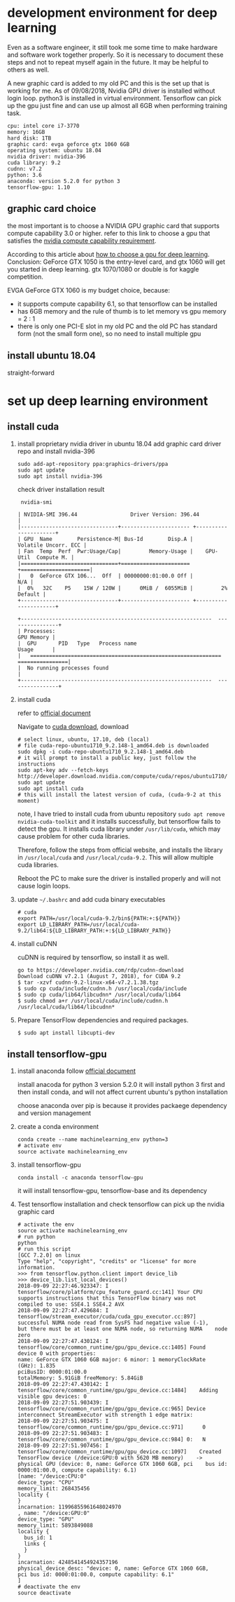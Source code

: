 # development environment for deep learning
Even as a software engineer, it still took me some time to make hardware and software work together properly. So it is necessary to document these steps and not to repeat myself again in the future. It may be helpful to others as well.

A new graphic card is added to my old PC and this is the set up that is working for me. As of 09/08/2018, Nvidia GPU driver is installed without login loop. python3 is installed in virtual environment. Tensorflow can pick up the gpu just fine and can use up almost all 6GB when performing training task.

```
cpu: intel core i7-3770
memory: 16GB
hard disk: 1TB
graphic card: evga geforce gtx 1060 6GB
operating system: ubuntu 18.04
nvidia driver: nvidia-396
cuda library: 9.2
cudnn: v7.2
python: 3.6
anaconda: version 5.2.0 for python 3
tensorflow-gpu: 1.10
```

## graphic card choice
the most important is to choose a NVIDIA GPU graphic card that supports compute capability 3.0 or higher. refer to this link to choose a gpu that satisfies the [nvidia compute capability requirement](https://developer.nvidia.com/cuda-gpus).

According to this article about [how to choose a gpu for deep learning](https://blog.slavv.com/picking-a-gpu-for-deep-learning-3d4795c273b9). Conclusion: GeForce GTX 1050 is the entry-level card, and gtx 1060 will get you started in deep learning. gtx 1070/1080 or double is for kaggle competition.

EVGA GeForce GTX 1060 is my budget choice, because:
* it supports compute capability 6.1, so that tensorflow can be installed
* has 6GB memory and the rule of thumb is to let memory vs gpu memory = 2 : 1
* there is only one PCI-E slot in my old PC and the old PC has standard form (not the small form one), so no need to install multiple gpu

## install ubuntu 18.04
straight-forward

# set up deep learning environment
## install cuda
1. install proprietary nvidia driver in ubuntu 18.04
    add graphic card driver repo and install nvidia-396

    ```
    sudo add-apt-repository ppa:graphics-drivers/ppa
    sudo apt update
    sudo apt install nvidia-396
    ```

    check driver installation result

    ` nvidia-smi`

    ``` +------------------------------------------------------------    -----------------+
    | NVIDIA-SMI 396.44                 Driver Version: 396.44                       |
    |-------------------------------+---------------------- +----------------------+
    | GPU  Name        Persistence-M| Bus-Id        Disp.A |    Volatile Uncorr. ECC |
    | Fan  Temp  Perf  Pwr:Usage/Cap|         Memory-Usage |    GPU-Util  Compute M. |
    |===============================+====================== +======================|
    |   0  GeForce GTX 106...  Off  | 00000000:01:00.0 Off |                     N/A |
    |  0%   32C    P5    15W / 120W |      0MiB /  6055MiB |         2%      Default |
    +-------------------------------+---------------------- +----------------------+

    +-------------------------------------------------------------  ----------------+
    | Processes:                                                          GPU Memory |
    |  GPU       PID   Type   Process name                                Usage      |
    |   =============================================================  ================|
    |  No running processes found                                                    |
    +-------------------------------------------------------------  ----------------+
    ```

2. install cuda

   refer to [official document](https://www.nvidia.com/en-us/data-center/gpu-accelerated-applications/tensorflow/)

   Navigate to [cuda download](https://developer.nvidia.com/cuda-downloads), download 

   ```
   # select linux, ubuntu, 17.10, deb (local)
   # file cuda-repo-ubuntu1710_9.2.148-1_amd64.deb is downloaded
   sudo dpkg -i cuda-repo-ubuntu1710_9.2.148-1_amd64.deb
   # it will prompt to install a public key, just follow the instructions
   sudo apt-key adv --fetch-keys http://developer.download.nvidia.com/compute/cuda/repos/ubuntu1710/x86_64/7fa2af80.pub
   sudo apt update
   sudo apt install cuda
   # this will install the latest version of cuda, (cuda-9-2 at this moment)
   ```
   
   note, I have tried to install cuda from ubuntu repository `sudo apt remove nvidia-cuda-toolkit` and it installs successfully, but tensorflow fails to detect the gpu. It installs cuda library under `/usr/lib/cuda`, which may cause problem for other cuda libraries.
   
   Therefore, follow the steps from official website, and installs the library in `/usr/local/cuda` and `/usr/local/cuda-9.2`. This will allow multiple cuda libraries.

   Reboot the PC to make sure the driver is installed properly and will not cause login loops.
3. update `~/.bashrc` and add cuda binary executables
   ```
   # cuda
   export PATH=/usr/local/cuda-9.2/bin${PATH:+:${PATH}}
   export LD_LIBRARY_PATH=/usr/local/cuda-9.2/lib64:${LD_LIBRARY_PATH:+:${LD_LIBRARY_PATH}}
   ```
4. install cuDNN

   cuDNN is required by tensorflow, so install it as well.
   ```
   go to https://developer.nvidia.com/rdp/cudnn-download
   Download cuDNN v7.2.1 (August 7, 2018), for CUDA 9.2
   $ tar -xzvf cudnn-9.2-linux-x64-v7.2.1.38.tgz
   $ sudo cp cuda/include/cudnn.h /usr/local/cuda/include
   $ sudo cp cuda/lib64/libcudnn* /usr/local/cuda/lib64
   $ sudo chmod a+r /usr/local/cuda/include/cudnn.h /usr/local/cuda/lib64/libcudnn*
   ```
5. Prepare TensorFlow dependencies and required packages.
   ```
   $ sudo apt install libcupti-dev
   ```

## install tensorflow-gpu
1. install anaconda
   follow [official document](https://conda.io/docs/user-guide/install/linux.html)

   install anacoda for python 3 version 5.2.0
   it will install python 3 first and then install conda, and will not affect current ubuntu's python installation

   choose anaconda over pip is because it provides packaege dependency and version management
2. create a conda environment
   ```
   conda create --name machinelearning_env python=3
   # activate env
   source activate machinelearning_env
   ```
3. install tensorflow-gpu
   ```
   conda install -c anaconda tensorflow-gpu 
   ```

   it will install tensorflow-gpu, tensorflow-base and its dependency
4. Test tensorflow installation and check tensorflow can pick up the nvidia graphic card
   ```
   # activate the env
   source activate machinelearning_env
   # run python
   python
   # run this script
   [GCC 7.2.0] on linux
   Type "help", "copyright", "credits" or "license" for more information.
   >>> from tensorflow.python.client import device_lib
   >>> device_lib.list_local_devices()
   2018-09-09 22:27:46.923347: I    tensorflow/core/platform/cpu_feature_guard.cc:141] Your CPU    supports instructions that this TensorFlow binary was not    compiled to use: SSE4.1 SSE4.2 AVX
   2018-09-09 22:27:47.429684: I    tensorflow/stream_executor/cuda/cuda_gpu_executor.cc:897]    successful NUMA node read from SysFS had negative value (-1),    but there must be at least one NUMA node, so returning NUMA    node zero
   2018-09-09 22:27:47.430124: I    tensorflow/core/common_runtime/gpu/gpu_device.cc:1405] Found    device 0 with properties:
   name: GeForce GTX 1060 6GB major: 6 minor: 1 memoryClockRate   (GHz): 1.835
   pciBusID: 0000:01:00.0
   totalMemory: 5.91GiB freeMemory: 5.84GiB
   2018-09-09 22:27:47.430142: I    tensorflow/core/common_runtime/gpu/gpu_device.cc:1484]    Adding visible gpu devices: 0
   2018-09-09 22:27:51.903439: I    tensorflow/core/common_runtime/gpu/gpu_device.cc:965] Device    interconnect StreamExecutor with strength 1 edge matrix:
   2018-09-09 22:27:51.903475: I    tensorflow/core/common_runtime/gpu/gpu_device.cc:971]      0
   2018-09-09 22:27:51.903483: I    tensorflow/core/common_runtime/gpu/gpu_device.cc:984] 0:   N
   2018-09-09 22:27:51.907456: I    tensorflow/core/common_runtime/gpu/gpu_device.cc:1097]    Created TensorFlow device (/device:GPU:0 with 5620 MB memory)    -> physical GPU (device: 0, name: GeForce GTX 1060 6GB, pci    bus id: 0000:01:00.0, compute capability: 6.1)
   [name: "/device:CPU:0"
   device_type: "CPU"
   memory_limit: 268435456
   locality {
   }
   incarnation: 11996855961648024970
   , name: "/device:GPU:0"
   device_type: "GPU"
   memory_limit: 5893849088
   locality {
     bus_id: 1
     links {
     }
   }
   incarnation: 4248541454924357196
   physical_device_desc: "device: 0, name: GeForce GTX 1060 6GB,    pci bus id: 0000:01:00.0, compute capability: 6.1"
   ]
   # deactivate the env
   source deactivate
   ```
   